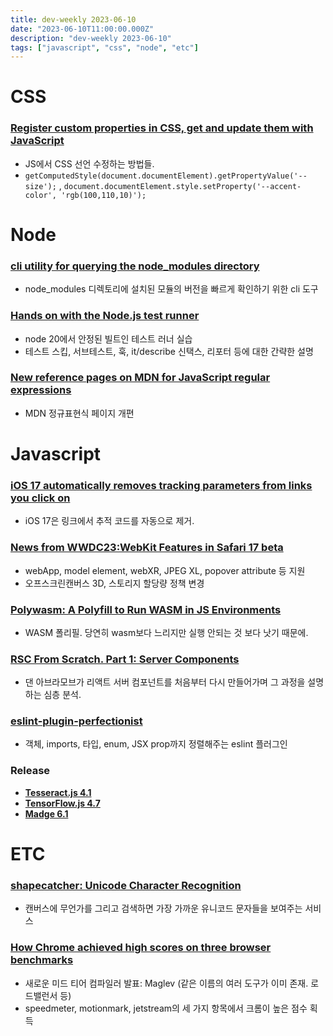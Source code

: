 ```yaml
---
title: dev-weekly 2023-06-10
date: "2023-06-10T11:00:00.000Z"
description: "dev-weekly 2023-06-10"
tags: ["javascript", "css", "node", "etc"]
---
```

# CSS

### **[Register custom properties in CSS, get and update them with JavaScript](https://fullystacked.net/posts/custom-properties)**

- JS에서 CSS 선언 수정하는 방법들.
- `getComputedStyle(document.documentElement).getPropertyValue('--size');` , `document.documentElement.style.setProperty('--accent-color', 'rgb(100,110,10)');`

# Node

### **[cli utility for querying the node_modules directory](https://github.com/ranyitz/qnm)**

- node_modules 디렉토리에 설치된 모듈의 버전을 빠르게 확인하기 위한 cli 도구

### **[Hands on with the Node.js test runner](https://www.sonarsource.com/blog/node-js-test-runner/)**

- node 20에서 안정된 빌트인 테스트 러너 실습
- 테스트 스킵, 서브테스트, 훅, it/describe 신택스, 리포터 등에 대한 간략한 설명

### **[New reference pages on MDN for JavaScript regular expressions](https://developer.mozilla.org/en-US/blog/regular-expressions-reference-updates/)**

- MDN 정규표현식 페이지 개편

# Javascript

### **[iOS 17 automatically removes tracking parameters from links you click on](https://9to5mac.com/2023/06/08/ios-17-link-tracking-protection/)**

- iOS 17은 링크에서 추적 코드를 자동으로 제거.

### **[News from WWDC23:WebKit Features in Safari 17 beta](https://webkit.org/blog/14205/news-from-wwdc23-webkit-features-in-safari-17-beta/)**

- webApp, model element, webXR, JPEG XL, popover attribute 등 지원
- 오프스크린캔버스 3D, 스토리지 할당량 정책 변경

### **[Polywasm: A Polyfill to Run WASM in JS Environments](https://github.com/evanw/polywasm)**

- WASM 폴리필. 당연히 wasm보다 느리지만 실행 안되는 것 보다 낫기 때문에.

### **[RSC From Scratch. Part 1: Server Components](https://github.com/reactwg/server-components/discussions/5)**

- 댄 아브라모브가 리액트 서버 컴포넌트를 처음부터 다시 만들어가며 그 과정을 설명하는 심층 분석.

### **[eslint-plugin-perfectionist](https://github.com/azat-io/eslint-plugin-perfectionist)**

- 객체, imports, 타입, enum, JSX prop까지 정렬해주는 eslint 플러그인

### **Release**

- **[Tesseract.js 4.1](https://github.com/naptha/tesseract.js/releases/tag/v4.1.0)**
- **[TensorFlow.js 4.7](https://github.com/tensorflow/tfjs/releases/tag/tfjs-v4.7.0)**
- **[Madge 6.1](https://github.com/pahen/madge/releases/tag/v6.1.0)**

# ETC

### **[shapecatcher: Unicode Character Recognition](https://shapecatcher.com/)**

- 캔버스에 무언가를 그리고 검색하면 가장 가까운 유니코드 문자들을 보여주는 서비스

### **[How Chrome achieved high scores on three browser benchmarks](https://blog.chromium.org/2023/06/how-chrome-achieved-high-scores-on.html)**

- 새로운 미드 티어 컴파일러 발표: Maglev (같은 이름의 여러 도구가 이미 존재. 로드밸런서 등)
- speedmeter, motionmark, jetstream의 세 가지 항목에서 크롬이 높은 점수 획득